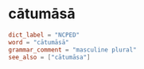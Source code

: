 # cātumāsā

``` toml
dict_label = "NCPED"
word = "cātumāsā"
grammar_comment = "masculine plural"
see_also = ["cātumāsa"]
```

